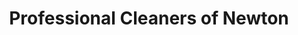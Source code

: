---
title: "Professional Cleaners of Newton"
url: /newton/professional-cleaners-of-newton/
shop: Wäscherei
---
